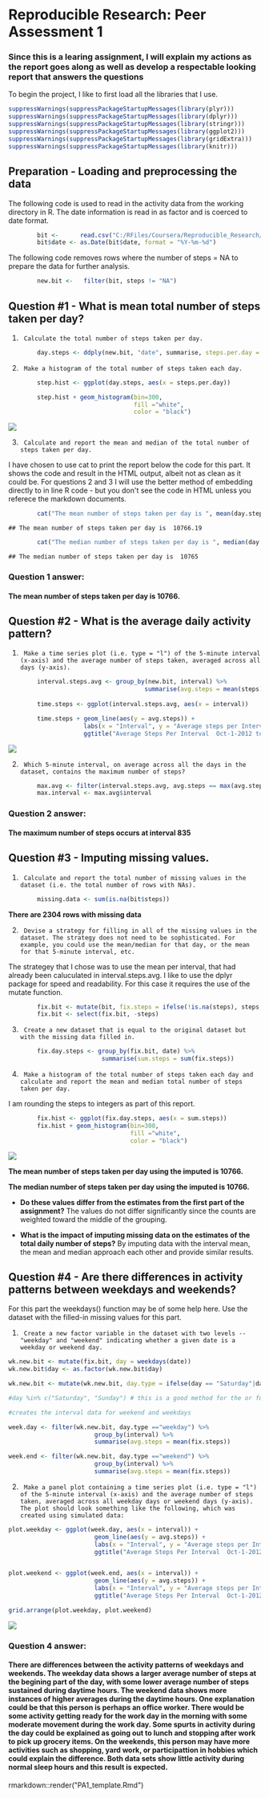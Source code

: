 # Reproducible Research: Peer Assessment 1

### Since this is a learing assignment, I will explain my actions as the report goes along as well as develop a respectable looking report that answers the questions

To begin the project, I like to first load all the libraries that I use.


```r
suppressWarnings(suppressPackageStartupMessages(library(plyr)))
suppressWarnings(suppressPackageStartupMessages(library(dplyr)))
suppressWarnings(suppressPackageStartupMessages(library(stringr)))
suppressWarnings(suppressPackageStartupMessages(library(ggplot2)))
suppressWarnings(suppressPackageStartupMessages(library(gridExtra)))
suppressWarnings(suppressPackageStartupMessages(library(knitr)))
```

## Preparation - Loading and preprocessing the data  

The following code is used to read in the activity data from the working directory in R.  The date information is read in as factor and is coerced to date format.  


```r
        bit <-      read.csv("C:/RFiles/Coursera/Reproducible_Research/activity.csv")
        bit$date <- as.Date(bit$date, format = "%Y-%m-%d")
```


The following code removes rows where the number of steps = NA to prepare the data for further analysis.  


```r
        new.bit <-   filter(bit, steps != "NA")
```

## Question #1 - What is mean total number of steps taken per day?  

1.      Calculate the total number of steps taken per day.  


```r
        day.steps <- ddply(new.bit, "date", summarise, steps.per.day = sum(steps))
```

2.      Make a histogram of the total number of steps taken each day.  
 

```r
        step.hist <- ggplot(day.steps, aes(x = steps.per.day))

        step.hist + geom_histogram(bin=300, 
                                   fill ="white", 
                                   color = "black")
```

![](./PA1_template_files/figure-html/unnamed-chunk-5-1.png) 

3.      Calculate and report the mean and median of the total number of steps taken per day.  

I have chosen to use cat to print the report below the code for this part.  It shows the code and result in the HTML output, albeit not as clean as it could be.  For questions 2 and 3 I will use the better method of embedding directly to in line R code - but you don't see the code in HTML unless you referece the markdown documents.


```r
        cat("The mean number of steps taken per day is ", mean(day.steps$steps.per.day), "\n")
```

```
## The mean number of steps taken per day is  10766.19
```

```r
        cat("The median number of steps taken per day is ", median(day.steps$steps.per.day), "\n")
```

```
## The median number of steps taken per day is  10765
```
  
###  **Question 1 answer:**  
#### The mean number of steps taken per day is 10766.
  

## Question #2 - What is the average daily activity pattern?  

1.      Make a time series plot (i.e. type = "l") of the 5-minute interval (x-axis) and the average number of steps taken, averaged across all days (y-axis).  


```r
        interval.steps.avg <- group_by(new.bit, interval) %>%
                                      summarise(avg.steps = mean(steps))
        
        time.steps <- ggplot(interval.steps.avg, aes(x = interval))

        time.steps + geom_line(aes(y = avg.steps)) +
                     labs(x = "Interval", y = "Average steps per Interval") + 
                     ggtitle("Average Steps Per Interval  Oct-1-2012 to Nov-30-2012")
```

![](./PA1_template_files/figure-html/unnamed-chunk-7-1.png) 

2.      Which 5-minute interval, on average across all the days in the dataset, contains the maximum number of steps?   




```r
        max.avg <- filter(interval.steps.avg, avg.steps == max(avg.steps))
        max.interval <- max.avg$interval
```

###  **Question 2 answer:**  
#### The maximum number of steps occurs at interval 835

## Question #3 - Imputing missing values.  

1.      Calculate and report the total number of missing values in the dataset (i.e. the total number of rows with NAs).  


```r
        missing.data <- sum(is.na(bit$steps))
```

**There are 2304 rows with missing data**

2.      Devise a strategy for filling in all of the missing values in the dataset. The strategy does not need to be sophisticated. For example, you could use the mean/median for that day, or the mean for that 5-minute interval, etc.   

The strategey that I chose was to use the mean per interval, that had already been caluculated in interval.steps.avg.  I like to use the dplyr package for speed and readability.  For this case it requires the use of the mutate function.


```r
        fix.bit <- mutate(bit, fix.steps = ifelse(!is.na(steps), steps, interval.steps.avg$avg.steps))
        fix.bit <- select(fix.bit, -steps) 
```

3.      Create a new dataset that is equal to the original dataset but with the missing data filled in.  


```r
        fix.day.steps <- group_by(fix.bit, date) %>%
                          summarise(sum.steps = sum(fix.steps))
```

4.      Make a histogram of the total number of steps taken each day and calculate and report the mean and median total number of steps taken per day. 

I am rounding the steps to integers as part of this report.


```r
        fix.hist <- ggplot(fix.day.steps, aes(x = sum.steps))
        fix.hist + geom_histogram(bin=300, 
                                  fill ="white", 
                                  color = "black")
```

![](./PA1_template_files/figure-html/unnamed-chunk-12-1.png) 

**The mean number of steps taken per day using the imputed is 10766.**  

**The median number of steps taken per day using the imputed is 10766.**

+ **Do these values differ from the estimates from the first part of the assignment?**  The values do not differ significantly since the counts are weighted toward the middle of the grouping.

+ **What is the impact of imputing missing data on the estimates of the total daily number of steps?**  By imputing data with the interval mean, the mean and median approach each other and provide similar results.    


## Question #4 - Are there differences in activity patterns between weekdays and weekends?  

For this part the weekdays() function may be of some help here. Use the dataset with the filled-in missing values for this part.  

1.      Create a new factor variable in the dataset with two levels -- "weekday" and "weekend" indicating whether a given date is a weekday or weekend day.  



```r
wk.new.bit <- mutate(fix.bit, day = weekdays(date))
wk.new.bit$day <- as.factor(wk.new.bit$day)

wk.new.bit <- mutate(wk.new.bit, day.type = ifelse(day == "Saturday"|day == "Sunday", "weekend", "weekday"))

#day %in% c("Saturday", "Sunday") # this is a good method for the or function above too

#creates the interval data for weekend and weekdays

week.day <- filter(wk.new.bit, day.type =="weekday") %>%
                        group_by(interval) %>%        
                        summarise(avg.steps = mean(fix.steps))

week.end <- filter(wk.new.bit, day.type =="weekend") %>%
                        group_by(interval) %>%        
                        summarise(avg.steps = mean(fix.steps))
```

2.      Make a panel plot containing a time series plot (i.e. type = "l") of the 5-minute interval (x-axis) and the average number of steps taken, averaged across all weekday days or weekend days (y-axis). The plot should look something like the following, which was created using simulated data:


```r
plot.weekday <- ggplot(week.day, aes(x = interval)) +
                        geom_line(aes(y = avg.steps)) +
                        labs(x = "Interval", y = "Average steps per Interval") + 
                        ggtitle("Average Steps Per Interval  Oct-1-2012 to Nov-30-2012 - On Weekdays")


plot.weekend <- ggplot(week.end, aes(x = interval)) +
                        geom_line(aes(y = avg.steps)) +
                        labs(x = "Interval", y = "Average steps per Interval") + 
                        ggtitle("Average Steps Per Interval  Oct-1-2012 to Nov-30-2012 - On Weekends")

grid.arrange(plot.weekday, plot.weekend)
```

![](./PA1_template_files/figure-html/unnamed-chunk-14-1.png) 

###  **Question 4 answer:**  
#### There are differences between the activity patterns of weekdays and weekends.  The weekday data shows a larger average number of steps at the begining part of the day, with some lower average number of steps sustained during daytime hours.  The weekend data shows more instances of higher averages during the daytime hours.  One explanation could be that this person is perhaps an office worker.  There would be some activity getting ready for the work day in the morning with some moderate movement during the work day.  Some spurts in activity during the day could be explained as going out to lunch and stopping after work to pick up grocery items.  On the weekends, this person may have more activities such as shopping, yard work, or participattion in hobbies which could explain the difference.  Both data sets show little activity during normal sleep hours and this result is expected.  

rmarkdown::render("PA1_template.Rmd")
